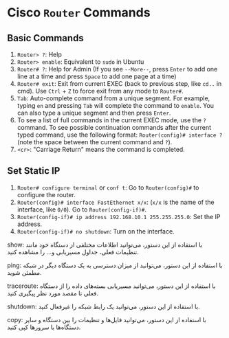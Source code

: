 # Cisco `Router` Commands
## Basic Commands
1. `Router> ?`: Help
2. `Router> enable`: Equivalent to `sudo` in Ubuntu
3. `Router# ?`: Help for Admin (If you see `--More--`, press `Enter` to add one line at a time and press `Space` to add one page at a time)
4. `Router# exit`: Exit from current EXEC (back to previous step, like `cd..` in cmd). Use `Ctrl` + `Z` to force exit from any mode to `Router#`.
5. `Tab`: Auto-complete command from a unique segment. For example, typing `en` and pressing `Tab` will complete the command to `enable`. You can also type a unique segment and then press `Enter`.
6. To see a list of full commands in the current EXEC mode, use the `?` command. To see possible continuation commands after the current typed command, use the following format: `Router(config)# interface ?` (note the space between the current command and `?`).
7. `<cr>`: "Carriage Return" means the command is completed.


## Set Static IP
1. `Router# configure terminal` or `conf t`: Go to `Router(config)#` to configure the router.
2. `Router(config)# interface FastEthernet x/x`: (`x/x` is the name of the interface, like `0/0`). Go to `Router(config-if)#`.
3. `Router(config-if)# ip address 192.168.10.1 255.255.255.0`: Set the IP address.
4. `Router(config-if)# no shutdown`: Turn on the interface.

show: با استفاده از این دستور، می‌توانید اطلاعات مختلفی از دستگاه خود مانند تنظیمات فعلی، جداول مسیریابی و... را مشاهده کنید.

ping: با استفاده از این دستور، می‌توانید از میزان دسترسی به یک دستگاه دیگر در شبکه مطمئن شوید.

traceroute: با استفاده از این دستور، می‌توانید مسیریابی بسته‌های داده را از دستگاه فعلی تا مقصد مورد نظر پیگیری کنید.

shutdown: با استفاده از این دستور، می‌توانید یک رابط شبکه را غیرفعال کنید.

copy: با استفاده از این دستور، می‌توانید فایل‌ها و تنظیمات را بین دستگاه و سایر دستگاه‌ها یا سرورها کپی کنید.